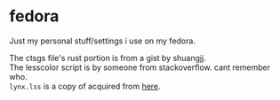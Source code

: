 # fedora
Just my personal stuff/settings i use on my fedora.<br/>

The ctsgs file's rust portion is from a gist by shuangjj.<br/>
The lesscolor script is by someone from stackoverflow. cant remember who.<br/>
`lynx.lss` is a copy of acquired from [here](https://github.com/whiteinge/dotfiles/blob/master/.lynx.lss).<br/>
